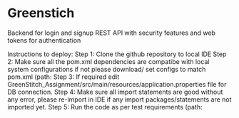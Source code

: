 # Greenstich
Backend for login and signup REST API with security features and web tokens for authentication

Instructions to deploy:
Step 1: Clone the github repository to local IDE
Step 2: Make sure all the pom.xml dependencies are compatibe with local system configurations if not please download/ set configs to match pom.xml (path:
Step 3: If required edit GreenStitch_Assignment/src/main/resources/application.properties file for DB connection.
Step 4: Make sure all import statements are good without any error, please re-import in IDE if any import packages/statements are not imported yet.
Step 5: Run the code as per test requirements (path:
